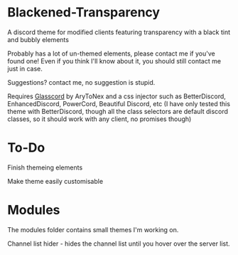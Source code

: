 # Blackened-Transparency
A discord theme for modified clients featuring transparency with a black tint and bubbly elements

Probably has a lot of un-themed elements, please contact me if you've found one!
Even if you think I'll know about it, you should still contact me just in case.

Suggestions? contact me, no suggestion is stupid.

Requires [Glasscord](https://github.com/AryToNeX/Glasscord) by AryToNex and a css injector such as BetterDiscord, EnhancedDiscord, PowerCord, Beautiful Discord, etc (I have only tested this theme with BetterDiscord, though all the class selectors are default discord classes, so it should work with any client, no promises though)
# To-Do
Finish themeing elements

Make theme easily customisable

# Modules
The modules folder contains small themes I'm working on.

Channel list hider - hides the channel list until you hover over the server list.

